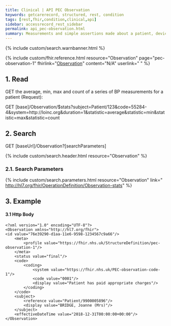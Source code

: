 ```yaml
---
title: Clinical | API PEC Observation
keywords: getcarerecord, structured, rest, condition
tags: [rest,fhir,condition,clinical,api]
sidebar: accessrecord_rest_sidebar
permalink: api_pec-observation.html
summary: Measurements and simple assertions made about a patient, device or other subject.
---
```

{% include custom/search.warnbanner.html %}

{% include custom/fhir.reference.html resource="Observation" page="pec-observation-1" fhirlink="[Observation](https://www.hl7.org/fhir/observation.html)" content="N/A" userlink=" " %}


## 1. Read ##

GET the average, min, max and count of a series of BP measurements for a patient (Request):
<div markdown="span" class="alert alert-success" role="alert">
GET [base]/Observation/$stats?subject=Patient/123&code=55284-4&system=http://loinc.org&duration=1&statistic=average&statistic=min&statistic=max&statistic=count</div>

## 2. Search ##

<div markdown="span" class="alert alert-success" role="alert">
GET [baseUrl]/Observation?[searchParameters]</div>

{% include custom/search.header.html resource="Observation" %}

### 2.1. Search Parameters ###

{% include custom/search.parameters.html resource="Observation"     link=" http://hl7.org/fhir/OperationDefinition/Observation-stats" %}

## 3. Example ##

#### 3.1 Http Body ####

    <?xml version="1.0" encoding="UTF-8"?>
    <Observation xmlns="http://hl7.org/fhir">
    <id value="76e39290-d1aa-11e6-9598-1234567c9a66"/>
    	<meta>
    		<profile value="https://fhir.nhs.uk/StructureDefinition/pec-observation-1"/>
    	</meta>
    	<status value="final"/>
    	<code>
    		<coding>
    			<system value="https://fhir.nhs.uk/PEC-observation-code-1"/>
    			<code value="0001"/>
    			<display value="Patient has paid appropriate charges"/>
    		</coding>
    	</code>
    	<subject>
    		<reference value="Patient/9900005896"/>
    		<display value="BRIDGE, Joanne (Mrs)"/>
    	</subject>
    	<effectiveDateTime value="2018-12-31T00:00:00+00:00"/>
    </Observation>